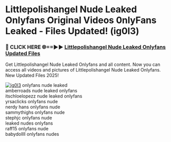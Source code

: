 # Littlepolishangel Nude Leaked Onlyfans Original Videos 0nlyFans Leaked - Files Updated! (ig0l3)

<h3>🔴 CLICK HERE 🌐==►► <a href="https://tinyurl.com/52m3yx9h" rel="nofollow">Littlepolishangel Nude Leaked Onlyfans Updated Files</a></h3>

Get Littlepolishangel Nude Leaked Onlyfans and all content. Now you can access all videos and pictures of Littlepolishangel Nude Leaked Onlyfans. New Updated Files 2025!

[![ig0l3](https://i.imgur.com/TnHtlc8.gif)](https://tinyurl.com/52m3yx9h)
onlyfans nude leaked<br>
amberroads nude leaked onlyfans<br>
itschloelopezz nude leaked onlyfans<br>
yrsaclicks onlyfans nude<br>
nerdy hans onlyfans nude<br>
sammythighs onlyfans nude<br>
stephjc onlyfans nude<br>
leaked nudes onlyfans<br>
raff15 onlyfans nude<br>
babydollll onlyfans nudes